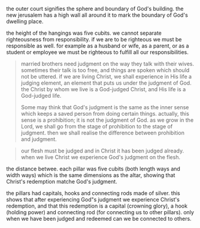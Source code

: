 the outer court signifies the sphere and boundary of God's building. the new jerusalem
has a high wall all around it to mark the boundary of God's dwelling place.

the height of the hangings was five cubits. we cannot separate righteousness from responsibility. if we are to be righteous we must be responsible as well. for example as a husband or wife, as a parent, or as a student or employee we must be righteous to fulfill all our responsibilities.

> married brothers need judgment on the way they talk with their wives. sometimes their talk is too free, and things are spoken which should not be uttered. if we are living Christ, we shall experience in His life a judging element, an element that puts us under the judgment of God. the Christ by whom we live is a God-judged Christ, and His life is a God-judged life.
>
> Some may think that God's judgment is the same as the inner sense which keeps a saved person from doing certain things. actually, this sense is a prohibition; it is not the judgment of God. as we grow in the Lord, we shall go from the stage of prohibition to the stage of judgment. then we shall realise the difference between prohibition and judgment.

> our flesh must be judged and in Christ it has been judged already. when we live Christ we experience God's judgment on the flesh.

the distance betwee. each pillar was five cubits (both length ways and width ways) which is the same dimensions as the altar, showing that Christ's redemption matche God's judgment.

the pillars had capitals, hooks and connecting rods made of silver. this shows that after experiencing God"s judgment we experience Christ's redemption, and that this redemption is a capital (crowning glory), a hook (holding power) and connecting rod (for connecting us to other pillars). only when we have been judged and redeemed can we be connected to others.
